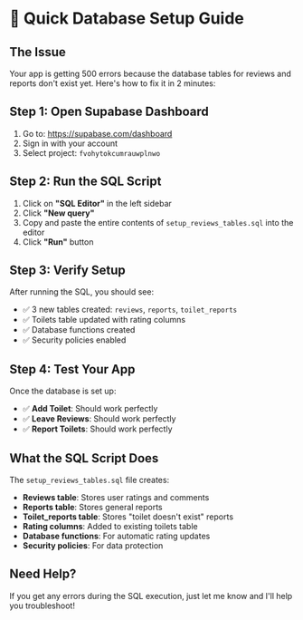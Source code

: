 # 🚀 Quick Database Setup Guide

## The Issue
Your app is getting 500 errors because the database tables for reviews and reports don't exist yet. Here's how to fix it in 2 minutes:

## Step 1: Open Supabase Dashboard
1. Go to: https://supabase.com/dashboard
2. Sign in with your account
3. Select project: `fvohytokcumrauwplnwo`

## Step 2: Run the SQL Script
1. Click on **"SQL Editor"** in the left sidebar
2. Click **"New query"**
3. Copy and paste the entire contents of `setup_reviews_tables.sql` into the editor
4. Click **"Run"** button

## Step 3: Verify Setup
After running the SQL, you should see:
- ✅ 3 new tables created: `reviews`, `reports`, `toilet_reports`
- ✅ Toilets table updated with rating columns
- ✅ Database functions created
- ✅ Security policies enabled

## Step 4: Test Your App
Once the database is set up:
- ✅ **Add Toilet**: Should work perfectly
- ✅ **Leave Reviews**: Should work perfectly  
- ✅ **Report Toilets**: Should work perfectly

## What the SQL Script Does
The `setup_reviews_tables.sql` file creates:
- **Reviews table**: Stores user ratings and comments
- **Reports table**: Stores general reports
- **Toilet_reports table**: Stores "toilet doesn't exist" reports
- **Rating columns**: Added to existing toilets table
- **Database functions**: For automatic rating updates
- **Security policies**: For data protection

## Need Help?
If you get any errors during the SQL execution, just let me know and I'll help you troubleshoot! 